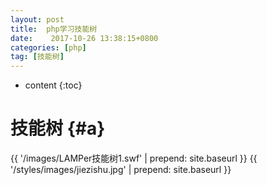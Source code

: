```yaml
---
layout: post
title:  php学习技能树
date:    2017-10-26 13:38:15+0800
categories: [php] 
tag: [技能树] 
---
```

* content
{:toc}

技能树 {#a}
===============

{{  '/images/LAMPer技能树1.swf' | prepend: site.baseurl  }}
{{ '/styles/images/jiezishu.jpg' | prepend: site.baseurl  }}
    
